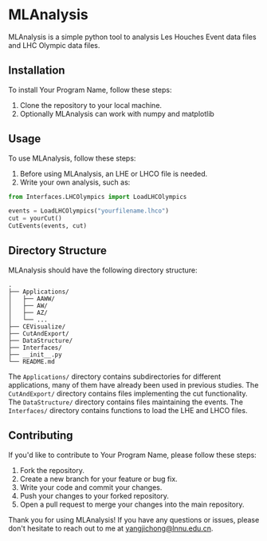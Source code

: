 # MLAnalysis

MLAnalysis is a simple python tool to analysis Les Houches Event data files and LHC Olympic data files.

## Installation

To install Your Program Name, follow these steps:

1. Clone the repository to your local machine.
2. Optionally MLAnalysis can work with numpy and matplotlib

## Usage

To use MLAnalysis, follow these steps:

1. Before using MLAnalysis, an LHE or LHCO file is needed.
2. Write your own analysis, such as:

```python
from Interfaces.LHCOlympics import LoadLHCOlympics

events = LoadLHCOlympics("yourfilename.lhco")
cut = yourCut()
CutEvents(events, cut)

```

## Directory Structure

MLAnalysis should have the following directory structure:

```
.
├── Applications/
│   ├── AAWW/
│   ├── AW/
│   ├── AZ/
│   └── ...
├── CEVisualize/
├── CutAndExport/
├── DataStructure/
├── Interfaces/
├── __init__.py
└── README.md
```

The `Applications/` directory contains subdirectories for different applications, many of them have already been used in previous studies. 
The `CutAndExport/` directory contains files implementing the cut functionality.
The `DataStructure/` directory contains files maintaining the events.
The `Interfaces/` directory contains functions to load the LHE and LHCO files.

## Contributing

If you'd like to contribute to Your Program Name, please follow these steps:

1. Fork the repository.
2. Create a new branch for your feature or bug fix.
3. Write your code and commit your changes.
4. Push your changes to your forked repository.
5. Open a pull request to merge your changes into the main repository.

Thank you for using MLAnalysis! If you have any questions or issues, please don't hesitate to reach out to me at yangjichong@lnnu.edu.cn.
